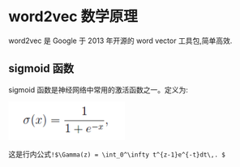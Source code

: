 
# word2vec 数学原理



word2vec 是 Google 于 2013 年开源的 word vector 工具包,简单高效.



##  sigmoid 函数

  sigmoid 函数是神经网络中常用的激活函数之一。定义为:

![enter description here][1]

这是行内公式`!$\Gamma(z) = \int_0^\infty t^{z-1}e^{-t}dt\,. $`


  [1]: ./images/1490615146270.jpg "1490615146270.jpg"
